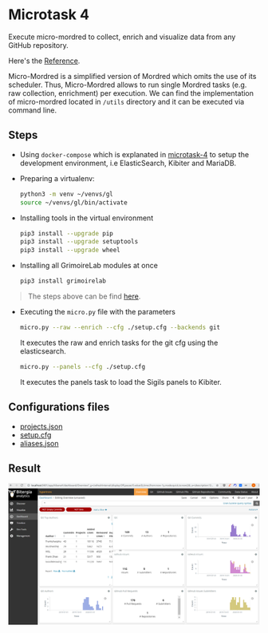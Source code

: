 # Microtask 4
Execute micro-mordred to collect, enrich and visualize data from any GitHub repository.

Here's the [Reference](https://chaoss.github.io/grimoirelab-tutorial/sirmordred/micro-mordred.html).

Micro-Mordred is a simplified version of Mordred which omits the use of its scheduler. Thus, Micro-Mordred allows to run single Mordred tasks (e.g. raw collection, enrichment) per execution. We can find the implementation of micro-mordred located in `/utils` directory and it can be executed via command line.

## Steps

- Using `docker-compose` which is explanated in [microtask-4](../microtask-4) to setup the development environment, i.e ElasticSearch, Kibiter and MariaDB. 

- Preparing a virtualenv: 

  ```bash
  python3 -m venv ~/venvs/gl
  source ~/venvs/gl/bin/activate
  ```

- Installing tools in the virtual environment

  ```bash
  pip3 install --upgrade pip
  pip3 install --upgrade setuptools
  pip3 install --upgrade wheel 
  ```

- Installing all GrimoireLab modules at once

  ```bash
  pip3 install grimoirelab
  ```

> The steps above can be find [here](https://chaoss.github.io/grimoirelab-tutorial/basics/install.html).

- Executing the `micro.py` file with the parameters

  ```bash
  micro.py --raw --enrich --cfg ./setup.cfg --backends git
  ```
  It executes the raw and enrich tasks for the git cfg using the elasticsearch.

  ```bash
  micro.py --panels --cfg ./setup.cfg
  ```
  It executes the panels task to load the Sigils panels to Kibiter.


## Configurations files
- [projects.json](./projects.json)
- [setup.cfg](./setup.cfg)
- [aliases.json](./aliases.json)

## Result
![dashboard](./images/dashboard.png)


